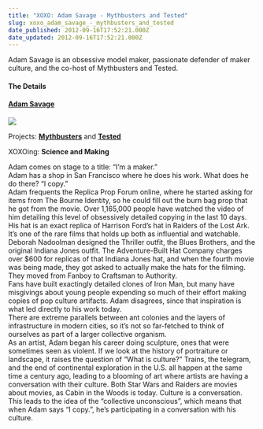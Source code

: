 ```yaml
---
title: "XOXO: Adam Savage - Mythbusters and Tested"
slug: xoxo_adam_savage_-_mythbusters_and_tested
date_published: 2012-09-16T17:52:21.000Z
date_updated: 2012-09-16T17:52:21.000Z
---
```


Adam Savage is an obsessive model maker, passionate defender of maker culture, and the co-host of Mythbusters and Tested.

#### The Details

#### [Adam Savage](https://twitter.com/donttrythis)

![](http://a0.twimg.com/profile_images/1925644866/FotoFlexer_Photo_normal.jpg)

Projects: **[Mythbusters](http://dsc.discovery.com/tv/mythbusters/)** and **[Tested](http://www.tested.com/)**

XOXOing: **Science and Making**

Adam comes on stage to a title: “I’m a maker.”  
 Adam has a shop in San Francisco where he does his work. What does he do there? “I copy.”  
 Adam frequents the Replica Prop Forum online, where he started asking for items from The Bourne Identity, so he could fill out the burn bag prop that he got from the movie. Over 1,165,000 people have watched the video of him detailing this level of obsessively detailed copying in the last 10 days. His hat is an exact replica of Harrison Ford’s hat in Raiders of the Lost Ark. It’s one of the rare films that holds up both as influential and watchable.  
 Deborah Nadoolman designed the Thriller outfit, the Blues Brothers, and the original Indiana Jones outfit. The Adventure-Built Hat Company charges over $600 for replicas of that Indiana Jones hat, and when the fourth movie was being made, they got asked to actually make the hats for the filming.  
 They moved from Fanboy to Craftsman to Authority.  
 Fans have built exactingly detailed clones of Iron Man, but many have misgivings about young people expending so much of their effort making copies of pop culture artifacts. Adam disagrees, since that inspiration is what led directly to his work today.  
 There are extreme parallels between ant colonies and the layers of infrastructure in modern cities, so it’s not so far-fetched to think of ourselves as part of a larger collective organism.  
 As an artist, Adam began his career doing sculpture, ones that were sometimes seen as violent. If we look at the history of portraiture or landscape, it raises the question of “What is culture?” Trains, the telegram, and the end of continental exploration in the U.S. all happen at the same time a century ago, leading to a blooming of art where artists are having a conversation with their culture. Both Star Wars and Raiders are movies about movies, as Cabin in the Woods is today. Culture is a conversation.  
 This leads to the idea of the “collective unconscious”, which means that when Adam says “I copy.”, he’s participating in a conversation with his culture.
